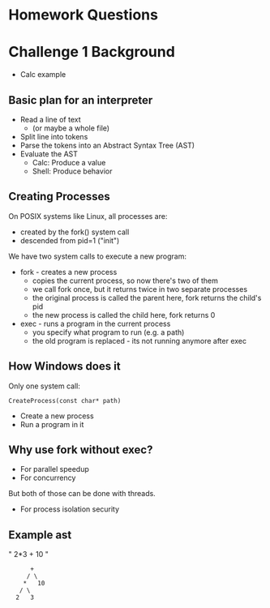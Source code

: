 
# Homework Questions



# Challenge 1 Background

 - Calc example

## Basic plan for an interpreter

 - Read a line of text
   - (or maybe a whole file)
 - Split line into tokens
 - Parse the tokens into an Abstract Syntax Tree (AST)
 - Evaluate the AST
   - Calc: Produce a value
   - Shell: Produce behavior

## Creating Processes

On POSIX systems like Linux, all processes are:

 - created by the fork() system call
 - descended from pid=1 ("init")

We have two system calls to execute a new program:

 - fork - creates a new process
   - copies the current process, so now there's
     two of them
   - we call fork once, but it returns twice in
     two separate processes
   - the original process is called the parent
     here, fork returns the child's pid
   - the new process is called the child
     here, fork returns 0
 - exec - runs a program in the current process
   - you specify what program to run (e.g. a path)
   - the old program is replaced - its not running
     anymore after exec

## How Windows does it

Only one system call:

```
CreateProcess(const char* path)
```

 - Create a new process
 - Run a program in it

## Why use fork without exec?

 - For parallel speedup
 - For concurrency

But both of those can be done with threads.

 - For process isolation security


## Example ast

" 2*3 + 10 "

```
      +
     / \
    *   10
   / \
  2   3
```







